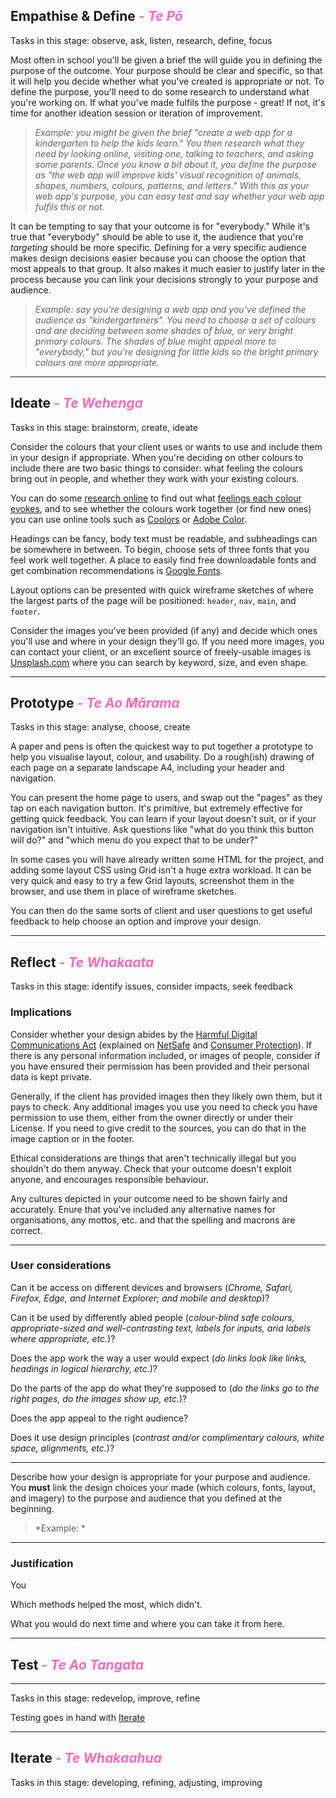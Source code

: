 <script>
  import Hero from '$lib/Hero.svelte'
  import Box from '$lib/Box.svelte.md'
</script>

<Hero title="Design" subtitle="Making your outcomes pleasant to use" />

<section class="content section">

## Empathise & Define *- Te Pō* <a name="empathise-define"></a>

Tasks in this stage: observe, ask, listen, research, define, focus

<Box title="Purpose">

Most often in school you'll be given a brief the will guide you in defining the purpose of the outcome. Your purpose should be clear and specific, so that it will help you decide whether what you've created is appropriate or not. To define the purpose, you'll need to do some research to understand what you're working on. If what you've made fulfils the purpose - great! If not, it's time for another ideation session or iteration of improvement.

> *Example: you might be given the brief "create a web app for a kindergarten to help the kids learn." You then research what they need by looking online, visiting one, talking to teachers, and asking some parents. Once you know a bit about it, you define the purpose as "the web app will improve kids' visual recognition of animals, shapes, numbers, colours, patterns, and letters." With this as your web app's purpose, you can easy test and say whether your web app fulfils this or not.*

</Box>

<Box title="Audience">

It can be tempting to say that your outcome is for "everybody." While it's true that "everybody" should be able to use it, the audience that you're *targeting* should be more specific. Defining for a very specific audience makes design decisions easier because you can choose the option that most appeals to that group. It also makes it much easier to justify later in the process because you can link your decisions strongly to your purpose and audience.

> *Example: say you're designing a web app and you've defined the audience as "kindergarteners". You need to choose a set of colours and are deciding between some shades of blue, or very bright primary colours. The shades of blue might appeal more to "everybody," but you're designing for little kids so the bright primary colours are more appropriate.*

</Box>

---

## Ideate *- Te Wehenga* <a name="empathise-define"></a>

Tasks in this stage: brainstorm, create, ideate

<Box title="Colours">

Consider the colours that your client uses or wants to use and include them in your design if appropriate. When you're deciding on other colours to include there are two basic things to consider: what feeling the colours bring out in people, and whether they work with your existing colours.

You can do some [research online](https://medium.com/swlh/what-is-your-soul-color-48cb568395fd) to find out what [feelings each colour evokes](https://99designs.com/blog/tips/how-color-impacts-emotions-and-behaviors/), and to see whether the colours work together (or find new ones) you can use online tools such as [Coolors](https://coolors.co/) or [Adobe Color](https://color.adobe.com/create/color-wheel).

</Box>

<Box title="Fonts">

Headings can be fancy, body text must be readable, and subheadings can be somewhere in between. To begin, choose sets of three fonts that you feel work well together. A place to easily find free downloadable fonts and get combination recommendations is [Google Fonts](https://fonts.google.com).

</Box>

<Box title="Layout">

Layout options can be presented with quick wireframe sketches of where the largest parts of the page will be positioned: `header`, `nav`, `main`, and `footer`.

</Box>

<Box title="Imagery">

Consider the images you've been provided (if any) and decide which ones you'll use and where in your design they'll go. If you need more images, you can contact your client, or an excellent source of freely-usable images is [Unsplash.com](https://unsplash.com/) where you can search by keyword, size, and even shape.

</Box>

---

## Prototype *- Te Ao Mārama* <a name="prototype"></a>

Tasks in this stage: analyse, choose, create

<Box title="Lo-fi prototype">

A paper and pens is often the quickest way to put together a prototype to help you visualise layout, colour, and usability. Do a rough(ish) drawing of each page on a separate landscape A4, including your header and navigation.

You can present the home page to users, and swap out the "pages" as they tap on each navigation button. It's primitive, but extremely effective for getting quick feedback. You can learn if your layout doesn't suit, or if your navigation isn't intuitive. Ask questions like "what do you think this button will do?" and "which menu do you expect that to be under?"

</Box>

<Box title="Hi-fi prototype">

In some cases you will have already written some HTML for the project, and adding some layout CSS using Grid isn't a huge extra workload. It can be very quick and easy to try a few Grid layouts, screenshot them in the browser, and use them in place of wireframe sketches.

You can then do the same sorts of client and user questions to get useful feedback to help choose an option and improve your design.

</Box>

---

## Reflect *- Te Whakaata* <a name="reflect"></a>

Tasks in this stage: identify issues, consider impacts, seek feedback

### Implications

<Box title="Legal">

Consider whether your design abides by the [Harmful Digital Communications Act](https://www.justice.govt.nz/justice-sector-policy/key-initiatives/harmful-digital-communications/) (explained on [NetSafe](https://www.netsafe.org.nz/advice/harmfuldigitalcommunications/) and [Consumer Protection](https://www.consumerprotection.govt.nz/general-help/consumer-laws/online-safety-laws-and-rules/#harmful-digital-communications)). If there is any personal information included, or images of people, consider if you have ensured their permission has been provided and their personal data is kept private.

</Box>

<Box title="Copyright">

Generally, if the client has provided images then they likely own them, but it pays to check. Any additional images you use you need to check you have permission to use them, either from the owner directly or under their License. If you need to give credit to the sources, you can do that in the image caption or in the footer.

</Box>

<Box title="Ethical">

Ethical considerations are things that aren't technically illegal but you shouldn't do them anyway. Check that your outcome doesn't exploit anyone, and encourages responsible behaviour.

</Box>

<Box title="Cultural">

Any cultures depicted in your outcome need to be shown fairly and accurately. Enure that you've included any alternative names for organisations, any mottos, etc. and that the spelling and macrons are correct.

</Box>

---

### User considerations

<Box title="Accessibility">

Can it be access on different devices and browsers (*Chrome, Safari, Firefox, Edge, and Internet Explorer; and mobile and desktop*)?

Can it be used by differently abled people (*colour-blind safe colours, appropriate-sized and well-contrasting text, labels for inputs, aria labels where appropriate, etc.*)?

</Box>

<Box title="Usability">

Does the app work the way a user would expect (*do links look like links, headings in logical hierarchy, etc.*)?

</Box>

<Box title="Functionality">

Do the parts of the app do what they're supposed to (*do the links go to the right pages, do the images show up, etc.*)?

</Box>

<Box title="Aesthetics">

Does the app appeal to the right audience?

Does it use design principles (*contrast and/or complimentary colours, white space, alignments, etc.*)?

</Box>

---

<Box title="Appropriateness">

  Describe how your design is appropriate for your purpose and audience. You **must** link the design choices your made (which colours, fonts, layout, and imagery) to the purpose and audience that you defined at the beginning.

  > *Example: *

</Box>

---

### Justification

<Box title="Justify aesthetic elements">

  You

</Box>

<Box title="Personal reflection on the design">

  Which methods helped the most, which didn't.

  What you would do next time and where you can take it from here.

</Box>

---

## Test *- Te Ao Tangata* <a name="test"></a>

---

Tasks in this stage: redevelop, improve, refine

Testing goes in hand with <a href="/design#iterate">Iterate</a>

---

## Iterate *- Te Whakaahua* <a name="iterate"></a>

Tasks in this stage: developing, refining, adjusting, improving

</section>

<style>
  h2 em {
    color: hotpink;
  }

  @media only screen and (max-width: 600px) {
    h2 em {
      display: block;
    }
  }
</style>